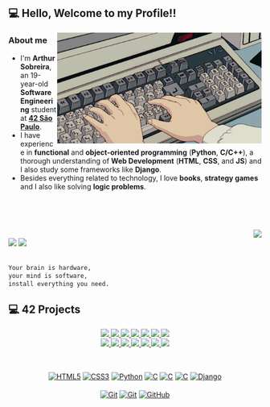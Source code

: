 ## 💻 Hello, Welcome to my Profile!!

<img src=pragramming.gif height=220 align=right>

<h3>About me</h3> 
<ul>
   <li>I'm <strong>Arthur Sobreira</strong>, an 19-year-old <strong>Software Engineering</strong> student at <strong><a href="https://www.42network.org/" target="_blank">42 São Paulo</a></strong>.</li>
   <li>I have experience in <strong>functional</strong> and <strong>object-oriented programming</strong> (<strong>Python</strong>, <strong>C/C++</strong>), a thorough understanding of <strong>Web Development</strong> (<strong>HTML</strong>, <strong>CSS</strong>, and <strong>JS</strong>) and I also study some frameworks like <strong>Django</strong>.</li>
   <li>Besides everything related to technology, I love <strong>books</strong>, <strong>strategy games</strong> and I also like solving <strong>logic problems</strong>.</li>
</ul><br>

##

<br>

<div>
  <a href="https://github.com/ArthurSobreira"><img align="right" height="180" src="https://github-readme-stats.vercel.app/api?username=ArthurSobreira&show_icons=false&theme=apprentice&include_all_commits=false&count_private=false"></a><br>
  <a align="center" href="mailto:tutusobreirai@gmail.com"><img src="https://img.shields.io/badge/-Gmail-%23333?style=for-the-badge&logo=gmail&logoColor=white" target="_blank"></a>
  <a align="center" href="https://www.linkedin.com/in/arthur-sobreira-96591722b" target="_blank"><img src="https://img.shields.io/badge/-LinkedIn-%230077B5?style=for-the-badge&logo=linkedin&logoColor=white" target="_blank"></a>
</div>
 
<br> 

```
Your brain is hardware, 
your mind is software, 
install everything you need.
```

## 💻 42 Projects

<div align="center">
   <a href="https://github.com/ArthurSobreira/42_libft" target="_blank">
      <img height=100 src="https://github.com/byaliego/42-project-badges/blob/main/badges/libftm.png">
   </a>
   <a href="https://github.com/ArthurSobreira/42_get_next_line" target="_blank">
      <img height=100 src="https://github.com/byaliego/42-project-badges/blob/main/badges/get_next_linem.png">
   </a>
   <a href="https://github.com/ArthurSobreira/42_ft_printf" target="_blank">
      <img height=100 src="https://github.com/byaliego/42-project-badges/blob/main/badges/ft_printfm.png">
   </a>
   <a href="https://github.com/ArthurSobreira/42_born2beroot" target="_blank">
      <img height=100 src="https://github.com/byaliego/42-project-badges/raw/main/badges/born2berootm.png">
   </a>
   <a href="https://github.com/ArthurSobreira/42_fdf" target="_blank">
      <img height=100 src="https://github.com/byaliego/42-project-badges/raw/main/badges/fdfm.png">
   </a>
    <a href="https://github.com/ArthurSobreira/42_pipex" target="_blank">
      <img height=100 src="https://github.com/byaliego/42-project-badges/raw/main/badges/pipexm.png">
   </a>
   <a href="https://github.com/ArthurSobreira/42_push_swap" target="_blank">
      <img height=100 src="https://github.com/byaliego/42-project-badges/raw/main/badges/push_swapm.png">
   </a>
   <br>
   <a href="https://github.com/ArthurSobreira/42_minishell" target="_blank">
      <img height=100 src="https://github.com/byaliego/42-project-badges/raw/main/badges/minishellm.png">
   </a>
   <a href="https://github.com/ArthurSobreira/42_philosophers" target="_blank">
      <img height=105 src="https://github.com/byaliego/42-project-badges/raw/main/badges/philosophersm.png">
   </a>
   <a href="https://github.com/ArthurSobreira/42_NetPractice" target="_blank">
      <img height=100 src="https://github.com/byaliego/42-project-badges/raw/main/badges/netpracticem.png">
   </a>
   <a href="https://github.com/ArthurSobreira/42_cub3D" target="_blank">
      <img height=100 src="https://github.com/byaliego/42-project-badges/raw/main/badges/cub3dm.png">
   </a>
   <a href="https://github.com/ArthurSobreira/42_CPP" target="_blank">
      <img height=100 src="https://github.com/byaliego/42-project-badges/raw/main/badges/cppm.png">
   </a>
   <a href="https://github.com/ArthurSobreira/42_inception" target="_blank">
      <img height=100 src="https://github.com/byaliego/42-project-badges/raw/main/badges/inceptionm.png">
   </a>
   <a href="https://github.com/ArthurSobreira/42_webserv" target="_blank">
      <img height=100 src="https://github.com/byaliego/42-project-badges/raw/main/badges/webservn.png">
   </a>
</div>

##

<div align="center" style="display: inline_block"><br>
  <a href='https://github.com/ArthurSobreira?tab=repositories&q=&type=&language=html&sort='><img align="center" alt="HTML5" height=30
       src="https://img.shields.io/badge/HTML5-E34F26?style=for-the-badge&logo=html5&logoColor=white"></a>
  <a href='https://github.com/ArthurSobreira?tab=repositories&q=CSS&type=&language=&sort='><img align="center" alt="CSS3" height=30
       src="https://img.shields.io/badge/CSS3-1572B6?style=for-the-badge&logo=css3&logoColor=white"></a>
  <a href='https://github.com/ArthurSobreira?tab=repositories&q=Python&type=&language=&sort='><img align="center" alt="Python" height=30 
       src="https://img.shields.io/badge/Python-14354C?style=for-the-badge&logo=python&logoColor=white"></a>
  <a href='https://github.com/ArthurSobreira?tab=repositories&q=&type=&language=c&sort='><img align="center" alt="C" height=30 
       src="https://img.shields.io/badge/C-00599C?style=for-the-badge&logo=c&logoColor=white"></a>
   <a href='https://github.com/ArthurSobreira?tab=repositories&q=&type=&language=c%2B%2B&sort='><img align="center" alt="C" height=30 
       src="https://img.shields.io/badge/C%2B%2B-00599C?style=for-the-badge&logo=c%2B%2B&logoColor=white"></a>
   <a href='https://github.com/ArthurSobreira?tab=repositories&q=&type=&language=c&sort='><img align="center" alt="C" height=30 
       src="https://img.shields.io/badge/Shell_Script-121011?style=for-the-badge&logo=gnu-bash&logoColor=white"></a>
  <a href='https://github.com/ArthurSobreira?tab=repositories&q=Django&type=&language=&sort='><img align="center" alt="Django" height=30 
       src="https://img.shields.io/badge/django-%23092E20.svg?style=for-the-badge&logo=django&logoColor=white"></a>
</div>
<div align="center" style="display: inline_block"><br>
   <a href='https://github.com/ArthurSobreira'><img align="center" alt="Git" height=30 
       src="https://img.shields.io/badge/docker-%230db7ed.svg?style=for-the-badge&logo=docker&logoColor=white"></a>
   <a href='https://github.com/ArthurSobreira'><img align="center" alt="Git" height=30 
       src="https://img.shields.io/badge/GIT-E44C30?style=for-the-badge&logo=git&logoColor=white"></a>
  <a href='https://github.com/ArthurSobreira'><img align="center" alt="GitHub" height=30
       src="https://img.shields.io/badge/GitHub-100000?style=for-the-badge&logo=github&logoColor=white"></a>
</div>

